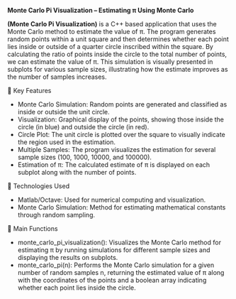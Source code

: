 **Monte Carlo Pi Visualization – Estimating π Using Monte Carlo**

**(Monte Carlo Pi Visualization)** is a C++ based application that uses the Monte Carlo method to estimate the value of π. The program generates random points within a unit square and then determines whether each point lies inside or outside of a quarter circle inscribed within the square. By calculating the ratio of points inside the circle to the total number of points, we can estimate the value of π. This simulation is visually presented in subplots for various sample sizes, illustrating how the estimate improves as the number of samples increases.

🧩 Key Features
- Monte Carlo Simulation: Random points are generated and classified as inside or outside the unit circle.
- Visualization: Graphical display of the points, showing those inside the circle (in blue) and outside the circle (in red).
- Circle Plot: The unit circle is plotted over the square to visually indicate the region used in the estimation.
- Multiple Samples: The program visualizes the estimation for several sample sizes (100, 1000, 10000, and 100000).
- Estimation of π: The calculated estimate of π is displayed on each subplot along with the number of points.

🔧 Technologies Used
- Matlab/Octave: Used for numerical computing and visualization.
- Monte Carlo Simulation: Method for estimating mathematical constants through random sampling.

📁 Main Functions
- monte_carlo_pi_visualization(): Visualizes the Monte Carlo method for estimating π by running simulations for different sample sizes and displaying the results on subplots.
- monte_carlo_pi(n): Performs the Monte Carlo simulation for a given number of random samples n, returning the estimated value of π along with the coordinates of the points and a boolean array indicating whether each point lies inside the circle.
